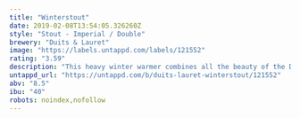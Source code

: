 ```yaml
---
title: "Winterstout"
date: 2019-02-08T13:54:05.326260Z
style: "Stout - Imperial / Double"
brewery: "Duits & Lauret"
image: "https://labels.untappd.com/labels/121552"
rating: "3.59"
description: "This heavy winter warmer combines all the beauty of the Duits & Lauret Stout with a powerful taste and a warming aftertaste. Due to its fullness and balance the beer combines well with wintery stews and distinct blue-veined cheeses. Duits & Lauret Winterstout is a top fermenting beer, unfiltered and unpasteurized with secondary fermentation on bottle and cask. Serve lightly cooled at a temperature between 12 and 14 degrees centigrade. It’s a beer with an alcohol percentage of 8.5 and is available from November until February."
untappd_url: "https://untappd.com/b/duits-lauret-winterstout/121552"
abv: "8.5"
ibu: "40"
robots: noindex,nofollow
---
```

